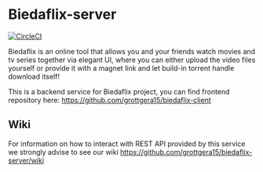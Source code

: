 # Biedaflix-server

[![CircleCI](https://circleci.com/gh/grottgera15/biedaflix-server/tree/master.svg?style=svg)](https://circleci.com/gh/grottgera15/biedaflix-server/tree/master)

Biedaflix is an online tool that allows you and your friends watch movies and tv series together via elegant UI, where you can either upload the video files yourself or provide it with a magnet link and let build-in torrent handle download itself!

This is a backend service for Biedaflix project, you can find frontend repository here: https://github.com/grottgera15/biedaflix-client

## Wiki ##
For information on how to interact with REST API provided by this service we strongly advise to see our wiki
https://github.com/grottgera15/biedaflix-server/wiki

